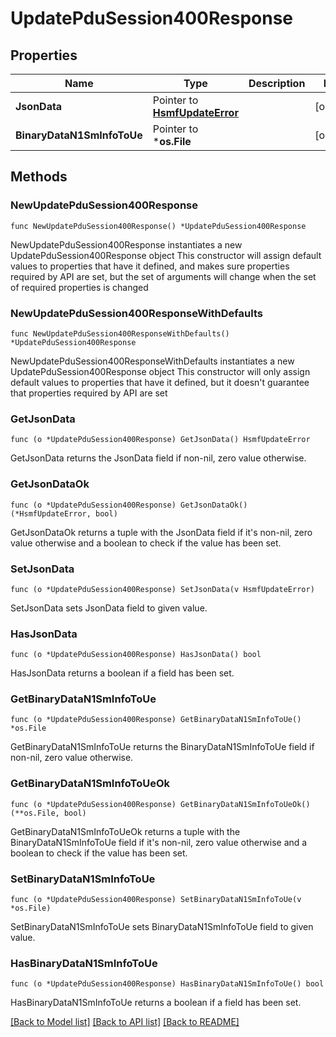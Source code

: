 # UpdatePduSession400Response

## Properties

Name | Type | Description | Notes
------------ | ------------- | ------------- | -------------
**JsonData** | Pointer to [**HsmfUpdateError**](HsmfUpdateError.md) |  | [optional] 
**BinaryDataN1SmInfoToUe** | Pointer to ***os.File** |  | [optional] 

## Methods

### NewUpdatePduSession400Response

`func NewUpdatePduSession400Response() *UpdatePduSession400Response`

NewUpdatePduSession400Response instantiates a new UpdatePduSession400Response object
This constructor will assign default values to properties that have it defined,
and makes sure properties required by API are set, but the set of arguments
will change when the set of required properties is changed

### NewUpdatePduSession400ResponseWithDefaults

`func NewUpdatePduSession400ResponseWithDefaults() *UpdatePduSession400Response`

NewUpdatePduSession400ResponseWithDefaults instantiates a new UpdatePduSession400Response object
This constructor will only assign default values to properties that have it defined,
but it doesn't guarantee that properties required by API are set

### GetJsonData

`func (o *UpdatePduSession400Response) GetJsonData() HsmfUpdateError`

GetJsonData returns the JsonData field if non-nil, zero value otherwise.

### GetJsonDataOk

`func (o *UpdatePduSession400Response) GetJsonDataOk() (*HsmfUpdateError, bool)`

GetJsonDataOk returns a tuple with the JsonData field if it's non-nil, zero value otherwise
and a boolean to check if the value has been set.

### SetJsonData

`func (o *UpdatePduSession400Response) SetJsonData(v HsmfUpdateError)`

SetJsonData sets JsonData field to given value.

### HasJsonData

`func (o *UpdatePduSession400Response) HasJsonData() bool`

HasJsonData returns a boolean if a field has been set.

### GetBinaryDataN1SmInfoToUe

`func (o *UpdatePduSession400Response) GetBinaryDataN1SmInfoToUe() *os.File`

GetBinaryDataN1SmInfoToUe returns the BinaryDataN1SmInfoToUe field if non-nil, zero value otherwise.

### GetBinaryDataN1SmInfoToUeOk

`func (o *UpdatePduSession400Response) GetBinaryDataN1SmInfoToUeOk() (**os.File, bool)`

GetBinaryDataN1SmInfoToUeOk returns a tuple with the BinaryDataN1SmInfoToUe field if it's non-nil, zero value otherwise
and a boolean to check if the value has been set.

### SetBinaryDataN1SmInfoToUe

`func (o *UpdatePduSession400Response) SetBinaryDataN1SmInfoToUe(v *os.File)`

SetBinaryDataN1SmInfoToUe sets BinaryDataN1SmInfoToUe field to given value.

### HasBinaryDataN1SmInfoToUe

`func (o *UpdatePduSession400Response) HasBinaryDataN1SmInfoToUe() bool`

HasBinaryDataN1SmInfoToUe returns a boolean if a field has been set.


[[Back to Model list]](../README.md#documentation-for-models) [[Back to API list]](../README.md#documentation-for-api-endpoints) [[Back to README]](../README.md)


